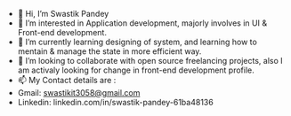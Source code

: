 - 👋 Hi, I’m Swastik Pandey
- 👀 I’m interested in Application development, majorly involves in UI & Front-end development. 
- 🌱 I’m currently learning designing of system, and learning how to mentain & manage the state in more efficient way.
- 💞️ I’m looking to collaborate with open source freelancing projects, also I am activaly looking for change in front-end development profile.
- 📫 My Contact details are :
- Gmail: swastikit3058@gmail.com
- Linkedin: linkedin.com/in/swastik-pandey-61ba48136
 
  

<!---
Pandeyswastik23/Pandeyswastik23 is a ✨ special ✨ repository because its `README.md` (this file) appears on your GitHub profile.
You can click the Preview link to take a look at your changes.
--->
